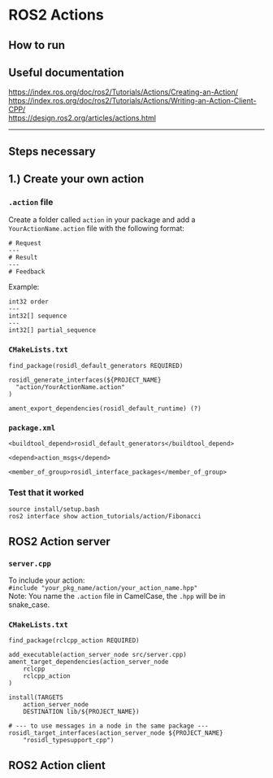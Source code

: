 # ROS2 Actions

## How to run


## Useful documentation
https://index.ros.org/doc/ros2/Tutorials/Actions/Creating-an-Action/  
https://index.ros.org/doc/ros2/Tutorials/Actions/Writing-an-Action-Client-CPP/  
https://design.ros2.org/articles/actions.html

___

## Steps necessary

## 1.) Create your own action

### `.action` file

Create a folder called `action` in your package and add a `YourActionName.action` file with the following format:

```
# Request
---
# Result
---
# Feedback
```

Example:
```
int32 order
---
int32[] sequence
---
int32[] partial_sequence
```

### `CMakeLists.txt`

```
find_package(rosidl_default_generators REQUIRED)

rosidl_generate_interfaces(${PROJECT_NAME}
  "action/YourActionName.action"
)

ament_export_dependencies(rosidl_default_runtime) (?)
```

### `package.xml`
```
<buildtool_depend>rosidl_default_generators</buildtool_depend>

<depend>action_msgs</depend>

<member_of_group>rosidl_interface_packages</member_of_group>
```

### Test that it worked

```
source install/setup.bash
ros2 interface show action_tutorials/action/Fibonacci
```

## ROS2 Action server

### `server.cpp`

To include your action:  
`#include "your_pkg_name/action/your_action_name.hpp"`  
Note: You name the `.action` file in CamelCase, the `.hpp` will be in snake_case.

### `CMakeLists.txt`

```
find_package(rclcpp_action REQUIRED)

add_executable(action_server_node src/server.cpp)
ament_target_dependencies(action_server_node 
    rclcpp
    rclcpp_action
)

install(TARGETS
    action_server_node
    DESTINATION lib/${PROJECT_NAME})

# --- to use messages in a node in the same package ---
rosidl_target_interfaces(action_server_node ${PROJECT_NAME}
    "rosidl_typesupport_cpp")
```

## ROS2 Action client